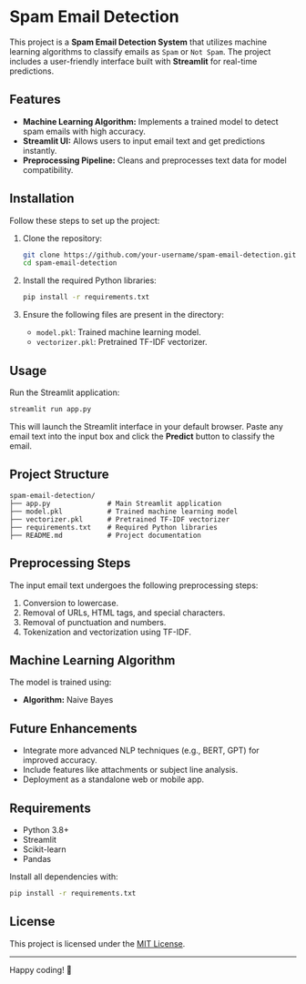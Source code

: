 # Spam Email Detection

This project is a **Spam Email Detection System** that utilizes machine learning algorithms to classify emails as `Spam` or `Not Spam`. The project includes a user-friendly interface built with **Streamlit** for real-time predictions.

## Features
- **Machine Learning Algorithm:** Implements a trained model to detect spam emails with high accuracy.
- **Streamlit UI:** Allows users to input email text and get predictions instantly.
- **Preprocessing Pipeline:** Cleans and preprocesses text data for model compatibility.

## Installation

Follow these steps to set up the project:

1. Clone the repository:
   ```bash
   git clone https://github.com/your-username/spam-email-detection.git
   cd spam-email-detection
   ```

2. Install the required Python libraries:
   ```bash
   pip install -r requirements.txt
   ```

3. Ensure the following files are present in the directory:
   - `model.pkl`: Trained machine learning model.
   - `vectorizer.pkl`: Pretrained TF-IDF vectorizer.

## Usage

Run the Streamlit application:
```bash
streamlit run app.py
```

This will launch the Streamlit interface in your default browser. Paste any email text into the input box and click the **Predict** button to classify the email.

## Project Structure
```
spam-email-detection/
├── app.py              # Main Streamlit application
├── model.pkl           # Trained machine learning model
├── vectorizer.pkl      # Pretrained TF-IDF vectorizer
├── requirements.txt    # Required Python libraries
├── README.md           # Project documentation
```

## Preprocessing Steps
The input email text undergoes the following preprocessing steps:
1. Conversion to lowercase.
2. Removal of URLs, HTML tags, and special characters.
3. Removal of punctuation and numbers.
4. Tokenization and vectorization using TF-IDF.

## Machine Learning Algorithm
The model is trained using:
- **Algorithm:** Naive Bayes

## Future Enhancements
- Integrate more advanced NLP techniques (e.g., BERT, GPT) for improved accuracy.
- Include features like attachments or subject line analysis.
- Deployment as a standalone web or mobile app.

## Requirements
- Python 3.8+
- Streamlit
- Scikit-learn
- Pandas

Install all dependencies with:
```bash
pip install -r requirements.txt
```

## License
This project is licensed under the [MIT License](LICENSE).

---

Happy coding! 🚀
